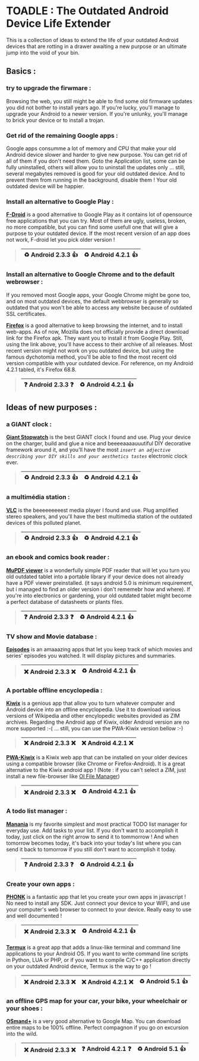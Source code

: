 # TOADLE : The Outdated Android Device Life Extender

This is a collection of ideas to extend the life of your outdated Android devices that are rotting in a drawer awaiting a new purpose or an ultimate jump into the void of your bin.

## Basics :

### try to upgrade the firwmare :
Browsing the web, you still might be able to find some old firmware updates you did not bother to install years ago. If you're lucky, you'll manage to upgrade your Android to a newer version. If you're unlunky, you'll manage to brick your device or to install a trojan.

### Get rid of the remaining Google apps :
Google apps consumme a lot of memory and CPU that make your old Android device slower and harder to give new purpose. You can get rid of all of them if you don't need them. Goto the Application list, some can be fully uninstalled, others will allow you to uninstall the updates only ... still, several megabytes removed is good for your old outdated device. And to prevent them from running in the background, disable them ! Your old outdated device will be happier.

### Install an alternative to Google Play :

**[F-Droid](https://f-droid.org/)** is a good alternative to Google Play as it contains lot of opensource free applications that you can try. Most of them are ugly, useless, broken, no more compatible, but you can find some usefull one that will give a purpose to your outdated device. If the most recent version of an app does not work, F-droid let you pick older version !
> | :recycle: Android 2.3.3 :+1:  | :recycle: Android 4.2.1 :+1: |
> |---|---|

### Install an alternative to Google Chrome and to the default webrowser :
If you removed most Google apps, your Google Chrome might be gone too, and on most outdated devices, the default webbrowser is generally so outdated that you won't be able to access any website because of outdated SSL certificates.

**[Firefox](https://github.com/mozilla-mobile/fenix/releases)** is a good alternative to keep browsing the internet, and to install web-apps.
As of now, Mozilla does not officially provide a direct download link for the Firefox apk. They want you to install it from Google Play. Still, using the link above, you'll have access to their archive of all releases. Most recent version might not work on you outdated device, but using the famous dychotomia method, you'll be able to find the most recent old version compatible with your outdated device.
For reference, on my Android 4.2.1 tabled, it's Firefox 68.8.
> | :question: Android 2.3.3 :question:  | :recycle: Android 4.2.1 :+1: |
> |---|---|



## Ideas of new purposes :

### a GIANT clock :

**[Giant Stopwatch](https://f-droid.org/fr/packages/omegacentauri.mobi.simplestopwatch/)** is the best GIANT clock I found and use. Plug your device on the charger, build and glue a nice and beeeeaaaauuutiful DIY decorative framework around it, and you'll have the most *`insert an adjective describing your DIY skills and your aesthetics tastes`* electronic clock ever.
> | :recycle: Android 2.3.3 :+1:  | :recycle: Android 4.2.1 :+1: |
> |---|---|

### a multimédia station :

**[VLC](https://f-droid.org/fr/packages/org.videolan.vlc/)** is the beeeeeeeeest media player I found and use. Plug amplified stereo speakers, and you'll have the best multimedia station of the outdated devices of this polluted planet.
> | :recycle: Android 2.3.3 :+1:  | :recycle: Android 4.2.1 :+1: |
> |---|---|


### an ebook and comics book reader :

**[MuPDF viewer](https://f-droid.org/fr/packages/com.artifex.mupdf.viewer.app/)** is a wonderfully simple PDF reader that will let you turn you old outdated tablet into a portable library if your device does not already have a PDF viewer preinstalled. (it says android 5.0 is minimum requirement, but i managed to find an older version i don't rememebr how and where). If you're into electronics or gardening, your old outdated tablet might become a perfect database of datasheets or plants files.
> | :question: Android 2.3.3 :question:  | :recycle: Android 4.2.1 :+1: |
> |---|---|


### TV show and Movie database :

**[Episodes](https://f-droid.org/fr/packages/com.redcoracle.episodes/)** is an amaaazing apps that let you keep track of which movies and series' episodes you watched. It will display pictures and summaries.
> | :x: Android 2.3.3 :x:  | :recycle: Android 4.2.1 :+1: |
> |---|---|

### A portable offline encyclopedia :

**[Kiwix](https://www.kiwix.org/en/)** is a genious app that allow you to turn whatever computer and Android device into an offline encyclopedia.
Use it to download various versions of Wikipedia and other encylopedic websites provided as ZIM archives. Regarding the Android app of Kiwix, older Android version are no more supported :-( ... still, you can use the PWA-Kiwix version bellow :-)
> | :x: Android 2.3.3 :x:  | :x: Android 4.2.1 :x: |
> |---|---|

**[PWA-Kiwix](https://pwa.kiwix.org/)** is a Kiwix web app that can be installed on your older devices using a compatible browser (like Chrome or Firefox-Android). It is a great alternative to the Kiwix android app ! (Note : if you can't select a ZIM, just install a new file-browser like [OI File Manager](https://f-droid.org/fr/packages/org.openintents.filemanager/))
> | :x: Android 2.3.3 :x:  | :recycle: Android 4.2.1 :+1: |
> |---|---|

### A todo list manager :

**[Manania](https://f-droid.org/fr/packages/com.zapta.apps.maniana/)** is my favorite simplest and most practical TODO list manager for everyday use. Add tasks to your list. If you don't want to accomplish it today, just click on the right arrow to send it to tommorrow ! And when tomorrow becomes today, it's back into your today's list where you can send it back to tomorrow if you still don't want to accomplish it today.
> | :question: Android 2.3.3 :question:  | :recycle: Android 4.2.1 :+1: |
> |---|---|

### Create your own apps :

**[PHONK](https://phonk.app/)** is a fantastic app that let you create your own apps in javascript ! No need to install any SDK. Just connect your device to your WIFI, and use your computer's web browser to connect to your device. Really easy to use and well documented ! 
> | :x: Android 2.3.3 :x:  | :recycle: Android 4.2.1 :+1: |
> |---|---|

**[Termux](https://f-droid.org/fr/packages/com.termux/)** is a great app that adds a linux-like terminal and command line applications to your Android OS. If you want to write command line scripts in Python, LUA or PHP, or if you want to compile C/C++ application directly on your outdated Android device, Termux is the way to go !
> | :x: Android 2.3.3 :x:  | :x: Android 4.2.1 :x: | :recycle: Android 5.1 :+1: |
> |---|---|---|


### an offline GPS map for your car, your bike, your wheelchair or your shoes :

**[OSmand+](https://f-droid.org/fr/packages/net.osmand.plus/)** is a very good alternative to Google Map. You can download entire maps to be 100% offline. Perfect compagnon if you go on excursion into the wild.
> | :x: Android 2.3.3 :x:  | :question: Android 4.2.1 :question: | :recycle: Android 5.1 :+1: |
> |---|---|---|


